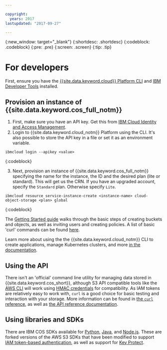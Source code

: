```yaml
---

copyright:
  years: 2017
lastupdated: "2017-09-27"

---
```

{:new_window: target="_blank"}
{:shortdesc: .shortdesc}
{:codeblock: .codeblock}
{:pre: .pre}
{:screen: .screen}
{:tip: .tip}

# For developers

First, ensure you have the [{{site.data.keyword.cloud}} Platform CLI](https://clis.ng.bluemix.net/ui/home.html) and [IBM Developer Tools](https://console.bluemix.net/docs/cloudnative/idt/index.html) installed.

## Provision an instance of {{site.data.keyword.cos_full_notm}}
  1. First, make sure you have an API key.  Get this from [IBM Cloud Identity and Access Management](https://www.bluemix.net/iam/#/apikeys).
  2. Login to {{site.data.keyword.cloud_notm}} Platform using the CLI.  It's also possible to store the API key in a file or set it as an environment variable.

```
ibmcloud login --apikey <value>
```
{:codeblock}

  3. Next, provision an instance of {{site.data.keyword.cos_full_notm}} specifying the name for the instance, the ID and the desired plan (lite or standard).  This will get us the CRN.  If you have an upgraded account, specify the `Standard` plan.  Otherwise specify `Lite`.

```
ibmcloud resource service-instance-create <instance-name> cloud-object-storage <plan> global
```
{:codeblock}

The [Getting Started guide](/docs/services/cloud-object-storage/getting-started.html) walks through the basic steps of creating buckets and objects, as well as inviting users and creating policies.  A list of basic 'curl' commands can be found [here](/docs/services/cloud-object-storage/cli/curl.html).

Learn more about using the the {{site.data.keyword.cloud_notm}} CLI to create applications, manage Kubernetes clusters, and more [in the documentation](/docs/cli/reference/bluemix_cli/bx_cli.html).


## Using the API

There isn't an 'official' command line utility for managing data stored in {{site.data.keyword.cos_short}}, although S3 API compatible tools like the [AWS CLI](/docs/services/cloud-object-storage/cli/aws-cli.html) will work using [HMAC credentials](/docs/services/cloud-object-storage/hmac/credentials.html) for compatibility.  As IAM tokens are relatively easy to work with, `curl` is a good choice for basic testing and interaction with your storage.  More information can be found in [the `curl` reference](/docs/services/cloud-object-storage/cli/curl.html), as well as [the API reference documentation](/docs/services/cloud-object-storage/api-reference/about-api.html).

## Using libraries and SDKs

There are IBM COS SDKs available for [Python](/docs/services/cloud-object-storage/libraries/python.html), [Java](/docs/services/cloud-object-storage/libraries/java.html), and [Node.js](/docs/services/cloud-object-storage/libraries/node.html). These are forked versions of the AWS S3 SDKs that have been modified to support [IAM token-based authentication](/docs/services/cloud-object-storage/iam/overview.html), as well as support for [Key Protect](/docs/services/cloud-object-storage/basics/encryption.html). 
